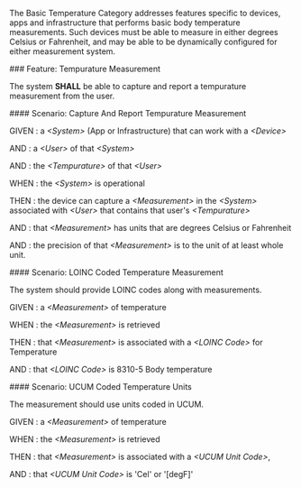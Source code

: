 The Basic Temperature Category addresses features specific to devices, apps and
infrastructure that performs basic body temperature measurements.  Such devices
must be able to measure in either degrees Celsius or Fahrenheit, and may be able to be
dynamically configured for either measurement system.


<span id='tempurature-measurement'/>
### <span class='glyphicon glyphicon-phone'/> <span class='glyphicon glyphicon-dashboard'/> <span class='glyphicon glyphicon-cloud'/> Feature: Tempurature Measurement

The system **SHALL** be able to capture and report a tempurature measurement from the user.


<span id='capture-and-report-tempurature-measurement'/>
#### <span class='glyphicon text-success glyphicon-phone'/> <span class='glyphicon text-success glyphicon-dashboard'/> <span class='glyphicon text-success glyphicon-cloud'/> Scenario: Capture And Report Tempurature Measurement


GIVEN
: a <i>&lt;System&gt;</i> (App or Infrastructure) that can work with a <i>&lt;Device&gt;</i>

   AND
   : a <i>&lt;User&gt;</i> of that <i>&lt;System&gt;</i>

   AND
   : the <i>&lt;Tempurature&gt;</i> of that <i>&lt;User&gt;</i>

WHEN
: the <i>&lt;System&gt;</i> is operational

THEN
: the device can capture a <i>&lt;Measurement&gt;</i> in the <i>&lt;System&gt;</i> associated with <i>&lt;User&gt;</i> that contains that user's <i>&lt;Tempurature&gt;</i>

   AND
   : that <i>&lt;Measurement&gt;</i> has units that are degrees Celsius or Fahrenheit

   AND
   : the precision of that <i>&lt;Measurement&gt;</i> is to the unit of at least whole unit.


<span id='loinc-coded-temperature-measurement'/>
#### <span class='glyphicon text-info glyphicon-phone'/> <span class='glyphicon text-info glyphicon-cloud'/> Scenario: LOINC Coded Temperature Measurement

The system should provide LOINC codes along with measurements.

GIVEN
: a <i>&lt;Measurement&gt;</i> of temperature

WHEN
: the <i>&lt;Measurement&gt;</i> is retrieved

THEN
: that <i>&lt;Measurement&gt;</i> is associated with a <i>&lt;LOINC Code&gt;</i> for Temperature

   AND
   : that <i>&lt;LOINC Code&gt;</i> is 8310-5 Body temperature


<span id='ucum-coded-temperature-units'/>
#### <span class='glyphicon text-info glyphicon-phone'/> <span class='glyphicon text-info glyphicon-cloud'/> Scenario: UCUM Coded Temperature Units

The measurement should use units coded in UCUM.

GIVEN
: a <i>&lt;Measurement&gt;</i> of temperature

WHEN
: the <i>&lt;Measurement&gt;</i> is retrieved

THEN
: that <i>&lt;Measurement&gt;</i> is associated with a <i>&lt;UCUM Unit Code&gt;</i>,

   AND
   : that <i>&lt;UCUM Unit Code&gt;</i> is 'Cel' or '[degF]'

